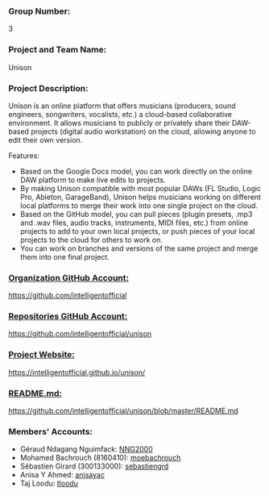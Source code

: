 ### Group Number:
3

### Project and Team Name:
Unison

### Project Description:
Unison is an online platform that offers musicians (producers, sound engineers, songwriters, vocalists, etc.) a cloud-based collaborative environment. It allows musicians to publicly or privately share their DAW-based projects (digital audio workstation) on the cloud, allowing anyone to edit their own version.

Features:
- Based on the Google Docs model, you can work directly on the online DAW platform to make live edits to projects.
- By making Unison compatible with most popular DAWs (FL Studio, Logic Pro, Ableton, GarageBand), Unison helps musicians working on different local platforms to merge their work into one single project on the cloud.
- Based on the GitHub model, you can pull pieces (plugin presets, .mp3 and .wav files, audio tracks, instruments, MIDI files, etc.) from online projects to add to your own local projects, or push pieces of your local projects to the cloud for others to work on.
- You can work on branches and versions of the same project and merge them into one final project.

### [Organization GitHub Account:](https://github.com/intelligentofficial)
https://github.com/intelligentofficial

### [Repositories GitHub Account:](https://github.com/intelligentofficial/AI_resume_builder)
https://github.com/intelligentofficial/unison

### [Project Website:](https://intelligentofficial.github.io/AI_resume_builder/)
https://intelligentofficial.github.io/unison/

### [README.md:](https://github.com/intelligentofficial/AI_resume_builder/blob/master/README.md)
https://github.com/intelligentofficial/unison/blob/master/README.md


### Members' Accounts:
 - Géraud Ndagang Nguimfack: [NNG2000](https://github.com/NNG2000)
 - Mohamed Bachrouch (8160410): [moebachrouch](https://github.com/moebachrouch)
 - Sébastien Girard (300133000): [sebastiengrd](https://github.com/sebastiengrd)
 - Anisa Y Ahmed: [anisayac](https://github.com/anisayac)
 - Taj Loodu: [tloodu](https://github.com/tloodu)
